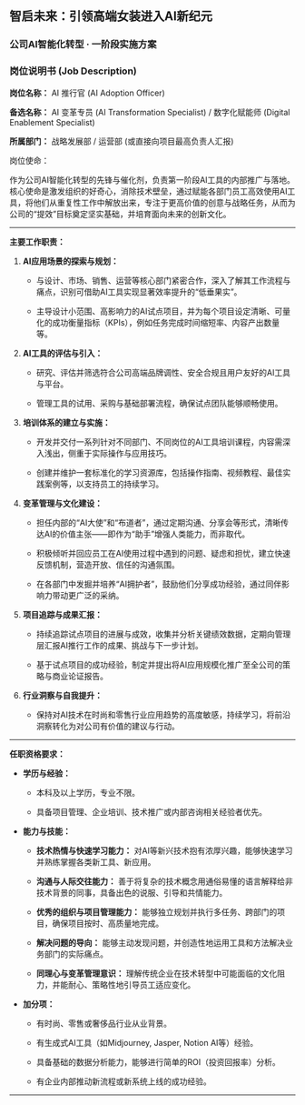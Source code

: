 
## **智启未来：引领高端女装进入AI新纪元**

### **公司AI智能化转型 · 一阶段实施方案**

### **岗位说明书 (Job Description)**

**岗位名称：** AI 推行官 (AI Adoption Officer)

**备选名称：** AI 变革专员 (AI Transformation Specialist) / 数字化赋能师 (Digital Enablement Specialist)

**所属部门：** 战略发展部 / 运营部 (或直接向项目最高负责人汇报)



岗位使命：

作为公司AI智能化转型的先锋与催化剂，负责第一阶段AI工具的内部推广与落地。
核心使命是激发组织的好奇心，消除技术壁垒，通过赋能各部门员工高效使用AI工具，将他们从重复性工作中解放出来，专注于更高价值的创意与战略任务，从而为公司的“提效”目标奠定坚实基础，并培育面向未来的创新文化。

---

**主要工作职责：**

1. **AI应用场景的探索与规划：**
   
    - 与设计、市场、销售、运营等核心部门紧密合作，深入了解其工作流程与痛点，识别可借助AI工具实现显著效率提升的“低垂果实”。
      
    - 主导设计小范围、高影响力的AI试点项目，并为每个项目设定清晰、可量化的成功衡量指标（KPIs），例如任务完成时间缩短率、内容产出数量等。
    
2. **AI工具的评估与引入：**
   
    - 研究、评估并筛选符合公司高端品牌调性、安全合规且用户友好的AI工具与平台。
      
    - 管理工具的试用、采购与基础部署流程，确保试点团队能够顺畅使用。
    
3. **培训体系的建立与实施：**
   
    - 开发并交付一系列针对不同部门、不同岗位的AI工具培训课程，内容需深入浅出，侧重于实际操作与应用技巧。
      
    - 创建并维护一套标准化的学习资源库，包括操作指南、视频教程、最佳实践案例等，以支持员工的持续学习。
    
4. **变革管理与文化建设：**
   
    - 担任内部的“AI大使”和“布道者”，通过定期沟通、分享会等形式，清晰传达AI的价值主张——即作为“助手”增强人类能力，而非取代。
      
    - 积极倾听并回应员工在AI使用过程中遇到的问题、疑虑和担忧，建立快速反馈机制，营造开放、信任的沟通氛围。
      
    - 在各部门中发掘并培养“AI拥护者”，鼓励他们分享成功经验，通过同伴影响力带动更广泛的采纳。
    
5. **项目追踪与成果汇报：**
   
    - 持续追踪试点项目的进展与成效，收集并分析关键绩效数据，定期向管理层汇报AI推行工作的成果、挑战与下一步计划。
      
    - 基于试点项目的成功经验，制定并提出将AI应用规模化推广至全公司的策略与商业论证报告。
    
6. **行业洞察与自我提升：**
   
    - 保持对AI技术在时尚和零售行业应用趋势的高度敏感，持续学习，将前沿洞察转化为对公司有价值的建议与行动。
      

---

**任职资格要求：**

- **学历与经验：**
  
    - 本科及以上学历，专业不限。
      
    - 具备项目管理、企业培训、技术推广或内部咨询相关经验者优先。
    
- **能力与技能：**
  
    - **技术热情与快速学习能力：** 对AI等新兴技术抱有浓厚兴趣，能够快速学习并熟练掌握各类新工具、新应用。
      
    - **沟通与人际交往能力：** 善于将复杂的技术概念用通俗易懂的语言解释给非技术背景的同事，具备出色的说服、引导和共情能力。
      
    - **优秀的组织与项目管理能力：** 能够独立规划并执行多任务、跨部门的项目，确保项目按时、高质量地完成。
      
    - **解决问题的导向：** 能够主动发现问题，并创造性地运用工具和方法解决业务部门的实际痛点。
      
    - **同理心与变革管理意识：** 理解传统企业在技术转型中可能面临的文化阻力，并能耐心、策略性地引导员工适应变化。
    
- **加分项：**
  
    - 有时尚、零售或奢侈品行业从业背景。
      
    - 有生成式AI工具（如Midjourney, Jasper, Notion AI等）经验。
      
    - 具备基础的数据分析能力，能够进行简单的ROI（投资回报率）分析。
      
    - 有企业内部推动新流程或新系统上线的成功经验。
      

---
